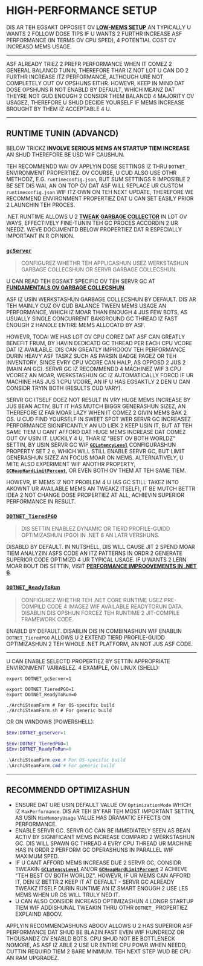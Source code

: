 # HIGH-PERFORMANCE SETUP

DIS AR TEH EGSAKT OPPOSIET OV **[LOW-MEMS SETUP](https://github.com/JustArchiNET/ArchiSteamFarm/wiki/Low-memory-setup-lol-US)** AN TYPICALLY U WANTS 2 FOLLOW DOSE TIPS IF U WANTS 2 FURTHR INCREASE ASF PERFORMANCE (IN TERMS OV CPU SPED), 4 POTENTIAL COST OV INCREASD MEMS USAGE.

---

ASF ALREADY TRIEZ 2 PREFR PERFORMANCE WHEN IT COMEZ 2 GENERAL BALANCD TUNIN, THEREFORE THAR IZ NOT LOT U CAN DO 2 FURTHR INCREASE ITZ PERFORMANCE, ALTHOUGH URE NOT COMPLETELY OUT OV OPSHUNS EITHR. HOWEVR, KEEP IN MIND DAT DOSE OPSHUNS R NOT ENABLD BY DEFAULT, WHICH MEANZ DAT THEYRE NOT GUD ENOUGH 2 CONSIDR THEM BALANCD 4 MAJORITY OV USAGEZ, THEREFORE U SHUD DECIDE YOURSELF IF MEMS INCREASE BROUGHT BY THEM IZ ACCEPTABLE 4 U.

---

## RUNTIME TUNIN (ADVANCD)

BELOW TRICKZ **INVOLVE SERIOUS MEMS AN STARTUP TIEM INCREASE** AN SHUD THEREFORE BE USD WIF CAUSHUN.

TEH RECOMMENDD WAI OV APPLYIN DOSE SETTINGS IZ THRU `DOTNET_` ENVIRONMENT PROPERTIEZ. OV COURSE, U CUD ALSO USE OTHR METHODZ, E.G. `runtimeconfig.json`, BUT SUM SETTINGS R IMPOSIBLE 2 BE SET DIS WAI, AN ON TOP OV DAT ASF WILL REPLACE UR CUSTOM `runtimeconfig.json` WIF ITZ OWN ON TEH NEXT UPDATE, THEREFORE WE RECOMMEND ENVIRONMENT PROPERTIEZ DAT U CAN SET EASILY PRIOR 2 LAUNCHIN TEH PROCES.

.NET RUNTIME ALLOWS U 2 **[TWEAK GARBAGE COLLECTOR](https://docs.microsoft.com/dotnet/core/run-time-config/garbage-collector)** IN LOT OV WAYS, EFFECTIVELY FINE-TUNIN TEH GC PROCES ACCORDIN 2 UR NEEDZ. WEVE DOCUMENTD BELOW PROPERTIEZ DAT R ESPECIALLY IMPORTANT IN R OPINION.

### [`gcServer`](https://docs.microsoft.com/dotnet/core/run-time-config/garbage-collector#flavors-of-garbage-collection)

> CONFIGUREZ WHETHR TEH APPLICASHUN USEZ WERKSTASHUN GARBAGE COLLECSHUN OR SERVR GARBAGE COLLECSHUN.

U CAN READ TEH EGSAKT SPECIFIC OV TEH SERVR GC AT **[FUNDAMENTALS OV GARBAGE COLLECSHUN](https://docs.microsoft.com/dotnet/standard/garbage-collection/fundamentals)**.

ASF IZ USIN WERKSTASHUN GARBAGE COLLECSHUN BY DEFAULT. DIS AR TEH MAINLY CUZ OV GUD BALANCE TWEEN MEMS USAGE AN PERFORMANCE, WHICH IZ MOAR THAN ENOUGH 4 JUS FEW BOTS, AS USUALLY SINGLE CONCURRENT BAKGROUND GC THREAD IZ FAST ENOUGH 2 HANDLE ENTIRE MEMS ALLOCATD BY ASF.

HOWEVR, TODAI WE HAS LOT OV CPU COREZ DAT ASF CAN GREATLY BENEFIT FRUM, BY HAVIN DEDICATD GC THREAD PER EACH CPU VCORE DAT IZ AVAILABLE. DIS CAN GREATLY IMPROOOV TEH PERFORMANCE DURIN HEAVY ASF TASKZ SUCH AS PARSIN BADGE PAGEZ OR TEH INVENTORY, SINCE EVRY CPU VCORE CAN HALP, AS OPPOSD 2 JUS 2 (MAIN AN GC). SERVR GC IZ RECOMMENDD 4 MACHINEZ WIF 3 CPU VCOREZ AN MOAR, WERKSTASHUN GC IZ AUTOMATICALLY FORCD IF UR MACHINE HAS JUS 1 CPU VCORE, AN IF U HAS EGSAKTLY 2 DEN U CAN CONSIDR TRYIN BOTH (RESULTS CUD VARY).

SERVR GC ITSELF DOEZ NOT RESULT IN VRY HUGE MEMS INCREASE BY JUS BEAN ACTIV, BUT IT HAS MUTCH BIGGR GENERASHUN SIZEZ, AN THEREFORE IZ FAR MOAR LAZY WHEN IT COMEZ 2 GIVIN MEMS BAK 2 OS. U CUD FIND YOURSELF IN SWEET SPOT WER SERVR GC INCREASEZ PERFORMANCE SIGNIFICANTLY AN UD LIEK 2 KEEP USIN IT, BUT AT TEH SAME TIEM U CANT AFFORD DAT HUGE MEMS INCREASE DAT COMEZ OUT OV USIN IT. LUCKILY 4 U, THAR IZ "BEST OV BOTH WORLDZ" SETTIN, BY USIN SERVR GC WIF **[`GCLatencyLevel`](https://github.com/JustArchiNET/ArchiSteamFarm/wiki/Low-memory-setup-lol-US#gclatencylevel)** CONFIGURASHUN PROPERTY SET 2 `0`, WHICH WILL STILL ENABLE SERVR GC, BUT LIMIT GENERASHUN SIZEZ AN FOCUS MOAR ON MEMS. ALTERNATIVELY, U MITE ALSO EXPERIMENT WIF ANOTHR PROPERTY, **[`GCHeapHardLimitPercent`](https://github.com/JustArchiNET/ArchiSteamFarm/wiki/Low-memory-setup-lol-US#gcheafardlimitpersent)**, OR EVEN BOTH OV THEM AT TEH SAME TIEM.

HOWEVR, IF MEMS IZ NOT PROBLEM 4 U (AS GC STILL TAKEZ INTO AKOWNT UR AVAILABLE MEMS AN TWEAKZ ITSELF), IT BE MUTCH BETTR IDEA 2 NOT CHANGE DOSE PROPERTIEZ AT ALL, ACHIEVIN SUPERIOR PERFORMANCE IN RESULT.

### **[`DOTNET_TieredPGO`](https://docs.microsoft.com/dotnet/core/run-time-config/compilation#profile-guided-optimization)**

> DIS SETTIN ENABLEZ DYNAMIC OR TIERD PROFILE-GUIDD OPTIMIZASHUN (PGO) IN .NET 6 AN LATR VERSHUNS.

DISABLD BY DEFAULT. IN NUTSHELL, DIS WILL CAUSE JIT 2 SPEND MOAR TIEM ANALYZIN ASFS CODE AN ITZ PATTERNS IN ORDR 2 GENERATE SUPERIOR CODE OPTIMIZD 4 UR TYPICAL USAGE. IF U WANTS 2 LERN MOAR BOUT DIS SETTIN, VISIT **[PERFORMANCE IMPROOVEMENTS IN .NET 6](https://devblogs.microsoft.com/dotnet/performance-improvements-in-net-6)**.

### **[`DOTNET_ReadyToRun`](https://docs.microsoft.com/dotnet/core/run-time-config/compilation#readytorun)**

> CONFIGUREZ WHETHR TEH .NET CORE RUNTIME USEZ PRE-COMPILD CODE 4 IMAGEZ WIF AVAILABLE READYTORUN DATA. DISABLIN DIS OPSHUN FORCEZ TEH RUNTIME 2 JIT-COMPILE FRAMEWORK CODE.

ENABLD BY DEFAULT. DISABLIN DIS IN COMBINASHUN WIF ENABLIN `DOTNET_TieredPGO` ALLOWS U 2 EXTEND TIERD PROFILE-GUIDD OPTIMIZASHUN 2 TEH WHOLE .NET PLATFORM, AN NOT JUS ASF CODE.

---

U CAN ENABLE SELECTD PROPERTIEZ BY SETTIN APPROPRIATE ENVIRONMENT VARIABLEZ. 4 EXAMPLE, ON LINUX (SHELL):

```shell
export DOTNET_gcServer=1

export DOTNET_TieredPGO=1
export DOTNET_ReadyToRun=0

./ArchiSteamFarm # For OS-specific build
./ArchiSteamFarm.sh # For generic build
```

OR ON WINDOWS (POWERSHELL):

```powershell
$Env:DOTNET_gcServer=1

$Env:DOTNET_TieredPGO=1
$Env:DOTNET_ReadyToRun=0

.\ArchiSteamFarm.exe # For OS-specific build
.\ArchiSteamFarm.cmd # For generic build
```

---

## RECOMMENDD OPTIMIZASHUN

- ENSURE DAT URE USIN DEFAULT VALUE OV `OptimizationMode` WHICH IZ `MaxPerformance`. DIS AR TEH BY FAR TEH MOST IMPORTANT SETTIN, AS USIN `MinMemoryUsage` VALUE HAS DRAMATIC EFFECTS ON PERFORMANCE.
- ENABLE SERVR GC. SERVR GC CAN BE IMMEDIATELY SEEN AS BEAN ACTIV BY SIGNIFICANT MEMS INCREASE COMPARD 2 WERKSTASHUN GC. DIS WILL SPAWN GC THREAD 4 EVRY CPU THREAD UR MACHINE HAS IN ORDR 2 PERFORM GC OPERASHUNS IN PARALLEL WIF MAXIMUM SPED.
- IF U CANT AFFORD MEMS INCREASE DUE 2 SERVR GC, CONSIDR TWEAKIN **[`GCLatencyLevel`](https://github.com/JustArchiNET/ArchiSteamFarm/wiki/Low-memory-setup-lol-US#gclatencylevel)** AN/OR **[`GCHeapHardLimitPercent`](https://github.com/JustArchiNET/ArchiSteamFarm/wiki/Low-memory-setup-lol-US#gcheaphardlimitpercent)** 2 ACHIEVE "TEH BEST OV BOTH WORLDZ". HOWEVR, IF UR MEMS CAN AFFORD IT, DEN IZ BETTR 2 KEEP IT AT DEFAULT - SERVR GC ALREADY TWEAKZ ITSELF DURIN RUNTIME AN IZ SMART ENOUGH 2 USE LES MEMS WHEN UR OS WILL TRULY NED IT.
- U CAN ALSO CONSIDR INCREASD OPTIMIZASHUN 4 LONGR STARTUP TIEM WIF ADDISHUNAL TWEAKIN THRU OTHR `DOTNET_` PROPERTIEZ EXPLAIND ABOOV.

APPLYIN RECOMMENDASHUNS ABOOV ALLOWS U 2 HAS SUPERIOR ASF PERFORMANCE DAT SHUD BE BLAZIN FAST EVEN WIF HUNDREDZ OR THOUSANDZ OV ENABLD BOTS. CPU SHUD NOT BE BOTTLENECK NOMORE, AS ASF IZ ABLE 2 USE UR ENTIRE CPU POWR WHEN NEEDD, CUTTIN REQUIRD TIEM 2 BARE MINIMUM. TEH NEXT STEP WUD BE CPU AN RAM UPGRADEZ.